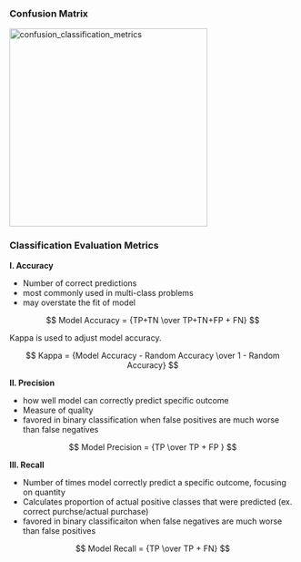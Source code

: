 
### Confusion Matrix 

<img width="348" alt="confusion_classification_metrics" src="https://github.com/michellekimgit/BreakThroughAI_note/assets/94397733/319e2186-5b00-4af3-8043-40b37239be72">

### Classification Evaluation Metrics
**I. Accuracy**
- Number of correct predictions
- most commonly used in multi-class problems
- may overstate the fit of model
  
$$
Model Accuracy = {TP+TN \over TP+TN+FP + FN}
$$

Kappa is used to adjust model accuracy.

$$
Kappa = {Model Accuracy - Random Accuracy \over 1 - Random Accuracy}
$$


**II. Precision**
- how well model can correctly predict specific outcome
- Measure of quality 
- favored in binary classification when false positives are much worse than false negatives

$$
Model Precision = {TP \over TP + FP }
$$

**III. Recall**
- Number of times model correctly predict a specific outcome, focusing on quantity
- Calculates proportion of actual positive classes that were predicted (ex. correct purchse/actual purchase)
- favored in binary classificaiton when false negatives are much worse than false positives

$$
Model Recall = {TP \over TP + FN} 
$$
